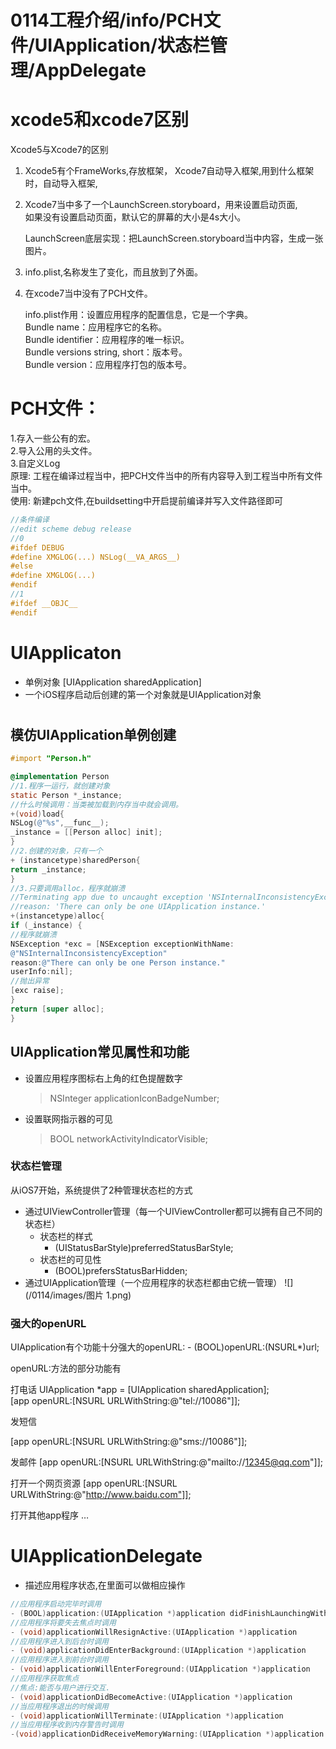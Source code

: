 # 0114工程介绍/info/PCH文件/UIApplication/状态栏管理/AppDelegate

# xcode5和xcode7区别

Xcode5与Xcode7的区别

1. Xcode5有个FrameWorks,存放框架，
   Xcode7自动导入框架,用到什么框架时，自动导入框架,
2. Xcode7当中多了一个LaunchScreen.storyboard，用来设置启动页面,  
   如果没有设置启动页面，默认它的屏幕的大小是4s大小。

   LaunchScreen底层实现：把LaunchScreen.storyboard当中内容，生成一张图片。

3. info.plist,名称发生了变化，而且放到了外面。

4. 在xcode7当中没有了PCH文件。

   info.plist作用：设置应用程序的配置信息，它是一个字典。  
   Bundle name：应用程序它的名称。  
   Bundle identifier：应用程序的唯一标识。  
   Bundle versions string, short：版本号。  
   Bundle version：应用程序打包的版本号。

# PCH文件：

1.存入一些公有的宏。  
2.导入公用的头文件。  
3.自定义Log  
原理: 工程在编译过程当中，把PCH文件当中的所有内容导入到工程当中所有文件当中。  
使用: 新建pch文件,在buildsetting中开启提前编译并写入文件路径即可

```objectivec
//条件编译
//edit scheme debug release
//0
#ifdef DEBUG
#define XMGLOG(...) NSLog(__VA_ARGS__)
#else 
#define XMGLOG(...)
#endif
//1
#ifdef __OBJC__
#endif
```

# UIApplicaton

* 单例对象 \[UIApplication sharedApplication\]
* 一个iOS程序启动后创建的第一个对象就是UIApplication对象

#
## 模仿UIApplication单例创建

```objectivec
#import "Person.h"

@implementation Person
//1.程序一运行，就创建对象
static Person *_instance;
//什么时候调用：当类被加载到内存当中就会调用。
+(void)load{
NSLog(@"%s",__func__);
_instance = [[Person alloc] init];
}
//2.创建的对象，只有一个
+ (instancetype)sharedPerson{
return _instance;
}
//3.只要调用alloc，程序就崩溃
//Terminating app due to uncaught exception 'NSInternalInconsistencyException',
//reason: 'There can only be one UIApplication instance.'
+(instancetype)alloc{
if (_instance) {
//程序就崩溃
NSException *exc = [NSException exceptionWithName:
@"NSInternalInconsistencyException"
reason:@"There can only be one Person instance."
userInfo:nil];
//抛出异常
[exc raise];
}
return [super alloc];
}
```

## UIApplication常见属性和功能

* 设置应用程序图标右上角的红色提醒数字
  > NSInteger applicationIconBadgeNumber;
* 设置联网指示器的可见
  > BOOL networkActivityIndicatorVisible;

### 状态栏管理

从iOS7开始，系统提供了2种管理状态栏的方式

* 通过UIViewController管理（每一个UIViewController都可以拥有自己不同的状态栏）
  * 状态栏的样式
    - \(UIStatusBarStyle\)preferredStatusBarStyle; 
  * 状态栏的可见性
    - \(BOOL\)prefersStatusBarHidden; 
* 通过UIApplication管理（一个应用程序的状态栏都由它统一管理）
  ![](/0114/images/图片 1.png)
  
### 强大的openURL
UIApplication有个功能十分强大的openURL:
     \- (BOOL)openURL:(NSURL*)url;

openURL:方法的部分功能有

打电话
UIApplication *app = [UIApplication sharedApplication];  
[app openURL:[NSURL URLWithString:@"tel://10086"]];

发短信
[app openURL:[NSURL URLWithString:@"sms://10086"]];

发邮件
[app openURL:[NSURL URLWithString:@"mailto://12345@qq.com"]];

打开一个网页资源
[app openURL:[NSURL URLWithString:@"http://www.baidu.com"]];

打开其他app程序…

# UIApplicationDelegate
* 描述应用程序状态,在里面可以做相应操作

```objectivec
//应用程序启动完毕时调用
- (BOOL)application:(UIApplication *)application didFinishLaunchingWithOptions:(NSDictionary *)launchOptions
//应用程序将要失去焦点时调用
- (void)applicationWillResignActive:(UIApplication *)application
//应用程序进入到后台时调用
- (void)applicationDidEnterBackground:(UIApplication *)application
//应用程序进入到前台时调用
- (void)applicationWillEnterForeground:(UIApplication *)application
//应用程序获取焦点
//焦点:能否与用户进行交互.
- (void)applicationDidBecomeActive:(UIApplication *)application
//当应用程序退出的时候调用
- (void)applicationWillTerminate:(UIApplication *)application 
//当应用程序收到内存警告时调用
-(void)applicationDidReceiveMemoryWarning:(UIApplication *)application
```



